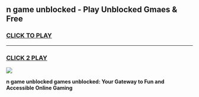 
## n game unblocked - Play Unblocked Gmaes & Free
<h3>
<a href="https://news.freeplayer.one?title=n_game_unblocked&ref=23F">CLICK TO PLAY</a></h3>
<hr>

<h3>
<a href="https://news.freeplayer.one?title=n_game_unblocked&ref=23F">CLICK 2 PLAY</a>
  
</h3>

<a href="https://news.freeplayer.one?title=n_game_unblocked&ref=23F/"><img src="https://clearcache.store/games.png"></a>


**n game unblocked games unblocked: Your Gateway to Fun and Accessible Online Gaming**
